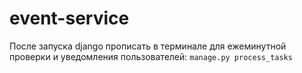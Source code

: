 # event-service

После запуска django прописать в терминале для ежеминутной проверки и уведомления пользователей:
`manage.py process_tasks`
